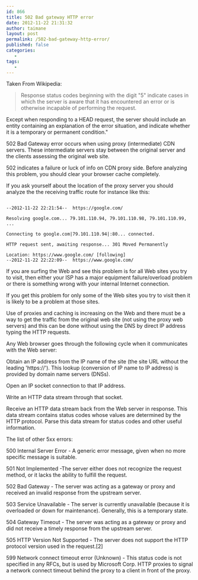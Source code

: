 ```yaml
---
id: 866
title: 502 Bad gateway HTTP error
date: 2012-11-22 21:31:32
author: taimane
layout: post
permalink: /502-bad-gateway-http-error/
published: false
categories:
   -
tags:
   -
---
```

Taken From Wikipedia:



>Response status codes beginning with the digit "5" indicate cases in which the server is aware that it has encountered an error or is otherwise incapable of performing the request.

Except when responding to a HEAD request, the server should include an entity containing an explanation of the error situation, and indicate whether it is a temporary or permanent condition."

502 Bad Gateway error occurs when using proxy (intermediate) CDN servers. These intermediate servers stay between the original server and the clients assessing the original web site.

502 indicates a failure or luck of info on CDN proxy side. Before analyzing this problem, you should clear your browser cache completely.

If you ask yourself about the location of the proxy server you should analyze the the receiving traffic route for instance like this:


```wget https://google.com

--2012-11-22 22:21:54--  https://google.com/

Resolving google.com... 79.101.110.94, 79.101.110.98, 79.101.110.99, ...

Connecting to google.com|79.101.110.94|:80... connected.

HTTP request sent, awaiting response... 301 Moved Permanently

Location: https://www.google.com/ [following]
--2012-11-22 22:22:09--  https://www.google.com/
```



If you are surfing the Web and see this problem is for all Web sites you try to visit, then either your ISP has a major equipment failure/overload problem or there is something wrong with your internal Internet connection.



If you get this problem for only some of the Web sites you try to visit then it is likely to be a problem at those sites.



Use of proxies and caching is increasing on the Web and there must be a way to get the traffic from the original web site (not using the proxy web servers) and this can be done without using the DNS by direct IP address typing the HTTP requests.



Any Web browser goes through the following cycle when it communicates with the Web server:



Obtain an IP address from the IP name of the site (the site URL without the leading 'https://'). This lookup (conversion of IP name to IP address) is provided by domain name servers (DNSs).

Open an IP socket connection to that IP address.

Write an HTTP data stream through that socket.

Receive an HTTP data stream back from the Web server in response. This data stream contains status codes whose values are determined by the HTTP protocol. Parse this data stream for status codes and other useful information.



The list of other 5xx errors:

500 Internal Server Error - A generic error message, given when no more specific message is suitable.

501 Not Implemented -The server either does not recognize the request method, or it lacks the ability to fulfill the request.

502 Bad Gateway - The server was acting as a gateway or proxy and received an invalid response from the upstream server.

503 Service Unavailable - The server is currently unavailable (because it is overloaded or down for maintenance). Generally, this is a temporary state.

504 Gateway Timeout - The server was acting as a gateway or proxy and did not receive a timely response from the upstream server.

505 HTTP Version Not Supported - The server does not support the HTTP protocol version used in the request.[2]

599 Network connect timeout error (Unknown) - This status code is not specified in any RFCs, but is used by Microsoft Corp. HTTP proxies to signal a network connect timeout behind the proxy to a client in front of the proxy.  

